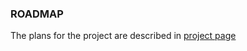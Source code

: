 ### ROADMAP

The plans for the project are described in [project page](https://github.com/shortlink-org/shortlink/projects)
